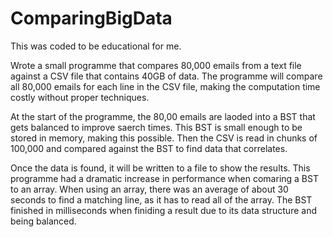 # ComparingBigData

This was coded to be educational for me.

Wrote a small programme that compares 80,000 emails from a text file against a CSV file that contains 40GB of data.
The programme will compare all 80,000 emails for each line in the CSV file, making the computation time costly without proper techniques.

At the start of the programme, the 80,00 emails are laoded into a BST that gets balanced to improve saerch times. This BST is small enough to be stored in memory, making this possible. 
Then the CSV is read in chunks of 100,000 and compared against the BST to find data that correlates.

Once the data is found, it will be written to a file to show the results.
This programme had a dramatic increase in performance when comaring a BST to an array.
When using an array, there was an average of about 30 seconds to find a matching line, as it has to read all of the array.
The BST finished in milliseconds when finiding a result due to its data structure and being balanced.